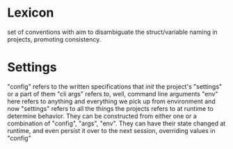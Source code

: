 # Lexicon
set of conventions with aim to disambiguate the struct/variable naming in projects, promoting consistency.

# Settings
"config" refers to the written specifications that _init_ the project's "settings" or a part of them
"cli args" refers to, well, command line arguments
"env" here refers to anything and everything we pick up from environment
and now "settings" refers to all the things the projects refers to at runtime to determine behavior. They can be constructed from either one or a combination of "config", "args", "env". They can have their state changed at runtime, and even persist it over to the next session, overriding values in "config"
